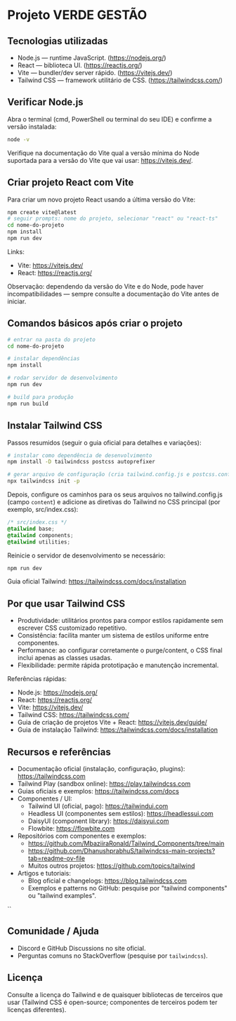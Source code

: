 # Projeto VERDE GESTÃO

## Tecnologias utilizadas

- Node.js — runtime JavaScript. (https://nodejs.org/)
- React — biblioteca UI. (https://reactjs.org/)
- Vite — bundler/dev server rápido. (https://vitejs.dev/)
- Tailwind CSS — framework utilitário de CSS. (https://tailwindcss.com/)

## Verificar Node.js

Abra o terminal (cmd, PowerShell ou terminal do seu IDE) e confirme a versão instalada:

```bash
node -v
```

Verifique na documentação do Vite qual a versão mínima do Node suportada para a versão do Vite que vai usar: https://vitejs.dev/.

## Criar projeto React com Vite

Para criar um novo projeto React usando a última versão do Vite:

```bash
npm create vite@latest
# seguir prompts: nome do projeto, selecionar "react" ou "react-ts"
cd nome-do-projeto
npm install
npm run dev
```

Links:

- Vite: https://vitejs.dev/
- React: https://reactjs.org/

Observação: dependendo da versão do Vite e do Node, pode haver incompatibilidades — sempre consulte a documentação do Vite antes de iniciar.

## Comandos básicos após criar o projeto

```bash
# entrar na pasta do projeto
cd nome-do-projeto

# instalar dependências
npm install

# rodar servidor de desenvolvimento
npm run dev

# build para produção
npm run build
```

## Instalar Tailwind CSS

Passos resumidos (seguir o guia oficial para detalhes e variações):

```bash
# instalar como dependência de desenvolvimento
npm install -D tailwindcss postcss autoprefixer

# gerar arquivo de configuração (cria tailwind.config.js e postcss.config.js)
npx tailwindcss init -p
```

Depois, configure os caminhos para os seus arquivos no tailwind.config.js (campo `content`) e adicione as diretivas do Tailwind no CSS principal (por exemplo, src/index.css):

```css
/* src/index.css */
@tailwind base;
@tailwind components;
@tailwind utilities;
```

Reinicie o servidor de desenvolvimento se necessário:

```bash
npm run dev
```

Guia oficial Tailwind: https://tailwindcss.com/docs/installation

## Por que usar Tailwind CSS

- Produtividade: utilitários prontos para compor estilos rapidamente sem escrever CSS customizado repetitivo.
- Consistência: facilita manter um sistema de estilos uniforme entre componentes.
- Performance: ao configurar corretamente o purge/content, o CSS final inclui apenas as classes usadas.
- Flexibilidade: permite rápida prototipação e manutenção incremental.

Referências rápidas:

- Node.js: https://nodejs.org/
- React: https://reactjs.org/
- Vite: https://vitejs.dev/
- Tailwind CSS: https://tailwindcss.com/
- Guia de criação de projetos Vite + React: https://vitejs.dev/guide/
- Guia de instalação Tailwind: https://tailwindcss.com/docs/installation

## Recursos e referências

- Documentação oficial (instalação, configuração, plugins): https://tailwindcss.com
- Tailwind Play (sandbox online): https://play.tailwindcss.com
- Guias oficiais e exemplos: https://tailwindcss.com/docs
- Componentes / UI:
  - Tailwind UI (oficial, pago): https://tailwindui.com
  - Headless UI (componentes sem estilos): https://headlessui.com
  - DaisyUI (component library): https://daisyui.com
  - Flowbite: https://flowbite.com
- Repositórios com componentes e exemplos:
  - https://github.com/MbaziiraRonald/Tailwind_Components/tree/main
  - https://github.com/DhanushprabhuS/tailwindcss-main-projects?tab=readme-ov-file
  - Muitos outros projetos: https://github.com/topics/tailwind
- Artigos e tutoriais:
  - Blog oficial e changelogs: https://blog.tailwindcss.com
  - Exemplos e patterns no GitHub: pesquise por "tailwind components" ou "tailwind examples".

``

## Comunidade / Ajuda

- Discord e GitHub Discussions no site oficial.
- Perguntas comuns no StackOverflow (pesquise por `tailwindcss`).

## Licença

Consulte a licença do Tailwind e de quaisquer bibliotecas de terceiros que usar (Tailwind CSS é open-source; componentes de terceiros podem ter licenças diferentes).
